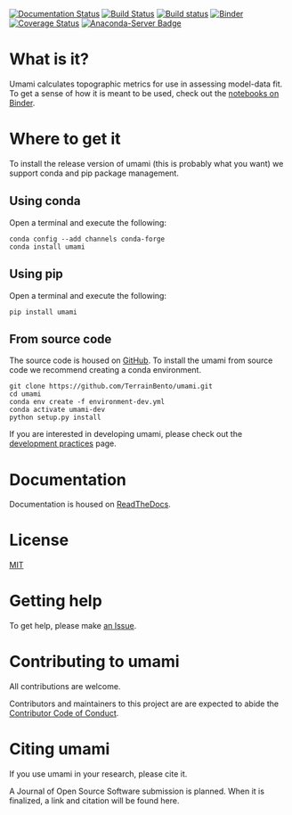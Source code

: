 [![Documentation Status](https://readthedocs.org/projects/umami/badge/?version=latest)](https://umami.readthedocs.io/en/latest/?badge=latest)
[![Build Status](https://travis-ci.org/TerrainBento/umami.svg?branch=master)](https://travis-ci.org/TerrainBento/umami)
[![Build status](https://ci.appveyor.com/api/projects/status/0ehba569dttgsuyv?svg=true)](https://ci.appveyor.com/project/kbarnhart/umami)
[![Binder](https://mybinder.org/badge_logo.svg)](https://mybinder.org/v2/gh/TerrainBento/umami/master?filepath=notebooks%2FWelcome.ipynb)
[![Coverage Status](https://coveralls.io/repos/github/TerrainBento/umami/badge.svg?branch=master)](https://coveralls.io/github/TerrainBento/umami?branch=master)
[![Anaconda-Server Badge](https://anaconda.org/conda-forge/umami/badges/installer/conda.svg)](https://conda.anaconda.org/conda-forge)

# What is it?

Umami calculates topographic metrics for use in assessing model-data fit. To
get a sense of how it is meant to be used, check out the
[notebooks on Binder](https://mybinder.org/v2/gh/TerrainBento/umami/master?filepath=notebooks%2FWelcome.ipynb).

# Where to get it

To install the release version of umami (this is probably what you want) we support conda and pip package management.

## Using conda

Open a terminal and execute the following:

```
conda config --add channels conda-forge
conda install umami
```

## Using pip

Open a terminal and execute the following:

```
pip install umami
```

## From source code

The source code is housed on [GitHub](https://github.com/TerrainBento/umami).
To install the umami from source code we recommend creating a conda environment.

```
git clone https://github.com/TerrainBento/umami.git
cd umami
conda env create -f environment-dev.yml
conda activate umami-dev
python setup.py install
```

If you are interested in developing umami, please check out the
[development practices](https://umami.readthedocs.io/en/latest/development_practices.html)
page.

# Documentation

Documentation is housed on [ReadTheDocs](https://umami.readthedocs.io).

# License

[MIT](https://github.com/TerrainBento/umami/blob/master/LICENSE)

# Getting help

To get help, please make [an Issue](https://github.com/TerrainBento/umami/issues).

# Contributing to umami

All contributions are welcome.

Contributors and maintainers to this project are are expected to abide the [Contributor Code of Conduct](https://github.com/TerrainBento/umami/blob/master/CODE_OF_CONDUCT.md).

# Citing umami

If you use umami in your research, please cite it. 

A Journal of Open Source Software submission is planned. When it is finalized,
a link and citation will be found here.
